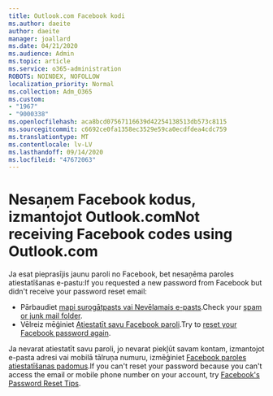 ```yaml
---
title: Outlook.com Facebook kodi
ms.author: daeite
author: daeite
manager: joallard
ms.date: 04/21/2020
ms.audience: Admin
ms.topic: article
ms.service: o365-administration
ROBOTS: NOINDEX, NOFOLLOW
localization_priority: Normal
ms.collection: Adm_O365
ms.custom:
- "1967"
- "9000338"
ms.openlocfilehash: aca8bcd07567116639d42254138513db573c8115
ms.sourcegitcommit: c6692ce0fa1358ec3529e59ca0ecdfdea4cdc759
ms.translationtype: MT
ms.contentlocale: lv-LV
ms.lasthandoff: 09/14/2020
ms.locfileid: "47672063"
---
```

# <a name="not-receiving-facebook-codes-using-outlookcom"></a><span data-ttu-id="2bcb9-102">Nesaņem Facebook kodus, izmantojot Outlook.com</span><span class="sxs-lookup"><span data-stu-id="2bcb9-102">Not receiving Facebook codes using Outlook.com</span></span>

<span data-ttu-id="2bcb9-103">Ja esat pieprasījis jaunu paroli no Facebook, bet nesaņēma paroles atiestatīšanas e-pastu:</span><span class="sxs-lookup"><span data-stu-id="2bcb9-103">If you requested a new password from Facebook but didn't receive your password reset email:</span></span>

- <span data-ttu-id="2bcb9-104">Pārbaudiet [mapi surogātpasts vai Nevēlamais e-pasts](https://outlook.live.com/mail/junkemail).</span><span class="sxs-lookup"><span data-stu-id="2bcb9-104">Check your [spam or junk mail folder](https://outlook.live.com/mail/junkemail).</span></span>
- <span data-ttu-id="2bcb9-105">Vēlreiz mēģiniet [Atiestatīt savu Facebook paroli](https://aka.ms/facebook-password-reset).</span><span class="sxs-lookup"><span data-stu-id="2bcb9-105">Try to [reset your Facebook password again](https://aka.ms/facebook-password-reset).</span></span>

<span data-ttu-id="2bcb9-106">Ja nevarat atiestatīt savu paroli, jo nevarat piekļūt savam kontam, izmantojot e-pasta adresi vai mobilā tālruņa numuru, izmēģiniet [Facebook paroles atiestatīšanas padomus](https://aka.ms/facebook-password-help).</span><span class="sxs-lookup"><span data-stu-id="2bcb9-106">If you can't reset your password because you can't access the email or mobile phone number on your account, try [Facebook's Password Reset Tips](https://aka.ms/facebook-password-help).</span></span>